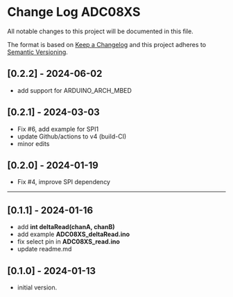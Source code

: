 # Change Log ADC08XS

All notable changes to this project will be documented in this file.

The format is based on [Keep a Changelog](http://keepachangelog.com/)
and this project adheres to [Semantic Versioning](http://semver.org/).


## [0.2.2] - 2024-06-02
- add support for ARDUINO_ARCH_MBED

## [0.2.1] - 2024-03-03
- Fix #6, add example for SPI1
- update Github/actions to v4 (build-CI)
- minor edits

## [0.2.0] - 2024-01-19
- Fix #4, improve SPI dependency

----

## [0.1.1] - 2024-01-16
- add **int deltaRead(chanA, chanB)**
- add example **ADC08XS_deltaRead.ino**
- fix select pin in **ADC08XS_read.ino**
- update readme.md


## [0.1.0] - 2024-01-13
- initial version.

